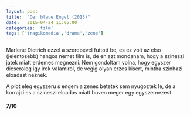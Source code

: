 ```yaml
---
layout: post
title:  "Der blaue Engel (2013)"
date:   2015-04-24 11:05:00
categories: 'film'
tags: ['tragikomedia','drama','zene']
---
```


<p>Marlene Dietrich ezzel a szerepevel futtott be, es ez volt az elso (jelentosebb) hangos nemet film is, de en azt mondanam, hogy a szineszi jatek miatt erdemes megnezni. Nem gondoltam volna, hogy egyszer dicseroleg igy irok valamirol, de vegig olyan erzes kisert, mintha szinhazi eloadast neznek.</p>
<p>A plot eleg egyszeru s engem a zenes betetek sem nyugoztek le, de a korrajzi es a szineszi eloadas miatt boven meger egy egyszernezest.</p>

<h4>7/10</h4>